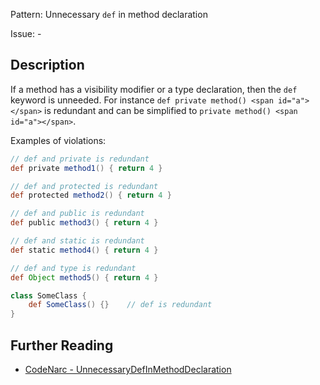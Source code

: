 Pattern: Unnecessary `def` in method declaration

Issue: -

## Description

If a method has a visibility modifier or a type declaration, then the `def` keyword is unneeded. For instance `def private method() <span id="a"></span>` is redundant and can be simplified to `private method() <span id="a"></span>`.

Examples of violations:

``` groovy
// def and private is redundant
def private method1() { return 4 }

// def and protected is redundant
def protected method2() { return 4 }

// def and public is redundant
def public method3() { return 4 }

// def and static is redundant
def static method4() { return 4 }

// def and type is redundant
def Object method5() { return 4 }

class SomeClass {
    def SomeClass() {}    // def is redundant
}
```

## Further Reading

* [CodeNarc - UnnecessaryDefInMethodDeclaration](http://codenarc.sourceforge.net/codenarc-rules-unnecessary.html#UnnecessaryDefInMethodDeclaration)